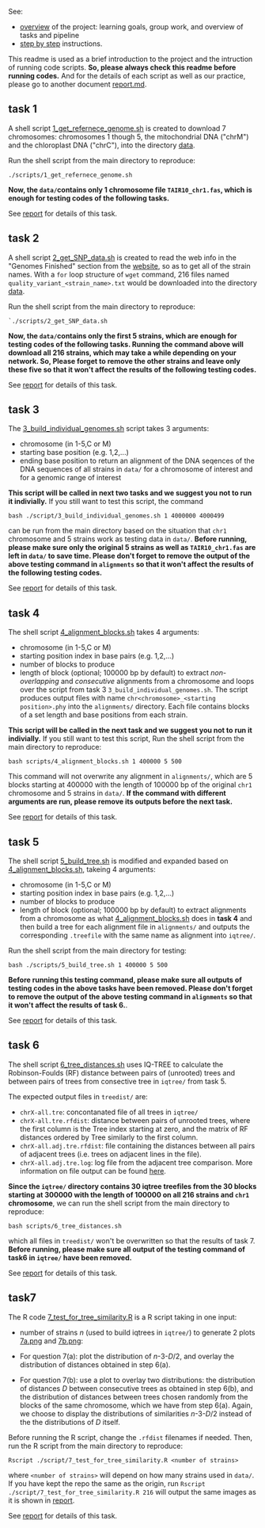 See:
- [overview](overview.md) of the project: learning goals,
  group work, and overview of tasks and pipeline
- [step by step](stepsinstructions.md) instructions.

This readme is used as a brief introduction to the project and the intruction of running code scripts. **So, please always check this readme before running codes.** And for the details of each script as well as our practice, please go to another document [report.md](report.md).

## task 1
A shell script [1_get_refernece_genome.sh](scripts/1_get_refernece_genome.sh) is created to download 7 chromosomes: chromosomes 1 though 5, the mitochondrial DNA ("chrM") and the chloroplast DNA ("chrC"), into the directory [data](data).

Run the shell script from the main directory to reproduce: 
```
./scripts/1_get_refernece_genome.sh
```

**Now, the `data/`contains only 1 chromosome file `TAIR10_chr1.fas`, which is enough for testing codes of the following tasks.**

See [report](report.md) for details of this task.

## task 2
A shell script [2_get_SNP_data.sh](scripts/2_get_SNP_data.sh) is created to read the web info in the "Genomes Finished" section from the [website](http://signal.salk.edu/atg1001/download.php), so as to get all of the strain names. With a `for` loop structure of `wget` command, 216 files named `quality_variant_<strain_name>.txt` would be downloaded into the directory [data](data).

Run the shell script from the main directory to reproduce: 
```
`./scripts/2_get_SNP_data.sh
``` 

**Now, the `data/`contains only the first 5 strains, which are enough for testing codes of the following tasks. Running the command above will download all 216 strains, which may take a while depending on your network. So, Please forget to remove the other strains and leave only these five so that it won't affect the results of the following testing codes.**

See [report](report.md) for details of this task.


## task 3
The [3_build_individual_genomes.sh](scripts/3_build_individual_genomes.sh) script takes 3 arguments: 
- chromosome (in 1-5,C or M)
- starting base position (e.g. 1,2,...)
- ending base position
to return an alignment of the DNA seqences of the DNA sequences of all strains in `data/` for a chromosome of interest and for a genomic range of interest

**This script will be called in next two tasks and we suggest you not to run it indivially.** If you still want to test this script, the command
```
bash ./script/3_build_individual_genomes.sh 1 4000000 4000499
```
can be run from the main directory based on the situation that `chr1` chromosome and 5 strains work as testing data in `data/`. **Before running, please make sure only the original 5 strains as well as `TAIR10_chr1.fas` are left in `data/` to save time. Please don't forget to remove the output of the above testing command in `alignments` so that it won't affect the results of the following testing codes.**

See [report](report.md) for details of this task.

## task 4
The shell script [4_alignment_blocks.sh](scripts/4_alignment_blocks.sh) takes 4 arguments: 
- chromosome (in 1-5,C or M)
- starting position index in base pairs (e.g. 1,2,...)
- number of blocks to produce
- length of block (optional; 100000 bp by default)
to extract *non-overlapping* and *consecutive* alignments from a chromosome and loops over the script from task 3 `3_build_individual_genomes.sh`. The script produces output files with name `chr<chromosome>_<starting position>.phy` into the `alignments/` directory. Each file contains blocks of a set length and base positions from each strain.

**This script will be called in the next task and we suggest you not to run it indivially.** If you still want to test this script, Run the shell script from the main directory to reproduce:
```
bash scripts/4_alignment_blocks.sh 1 400000 5 500
```
This command will not overwrite any alignment in `alignments/`, which are 5 blocks starting at 400000 with the length of 100000 bp of the original `chr1` chromosome and 5 strains in `data/`. **If the command with different arguments are run, please remove its outputs before the next task.**

See [report](report.md) for details of this task.

## task 5
The shell script [5_build_tree.sh](scripts/5_build_tree.sh) is modified and expanded based on [4_alignment_blocks.sh](scripts/4_alignment_blocks.sh), takeing 4 arguments: 
- chromosome (in 1-5,C or M)
- starting position index in base pairs (e.g. 1,2,...)
- number of blocks to produce
- length of block (optional; 100000 bp by default)
to extract alignments from a chromosome as what [4_alignment_blocks.sh](scripts/4_alignment_blocks.sh) does in **task 4** and then build a tree for each alignment file in `alignments/` and outputs the corresponding `.treefile` with the same name as alignment into `iqtree/`. 

Run the shell script from the main directory for testing: 
```
bash ./scripts/5_build_tree.sh 1 400000 5 500
``` 
**Before running this testing command, please make sure all outputs of testing codes in the above tasks have been removed. Please don't forget to remove the output of the above testing command in `alignments` so that it won't affect the results of task 6.**.

See [report](report.md) for details of this task.

## task 6

The shell script [6_tree_distances.sh](scripts/6_tree_distances.sh) uses IQ-TREE to calculate the Robinson-Foulds (RF) distance between pairs of (unrooted) trees and between pairs of trees from consective tree in `iqtree/` from task 5.

The expected output files in `treedist/` are:
- `chrX-all.tre`: concontanated file of all trees in `iqtree/`
- `chrX-all.tre.rfdist`: distance between pairs of unrooted trees, where the first column is the Tree index starting at zero, and the matrix of RF distances ordered by Tree similarly to the first column. 
-  `chrX-all.adj.tre.rfdist`: file containing the distances between all pairs of adjacent trees (i.e. trees on adjacent lines in the file).
- `chrX-all.adj.tre.log`: log file from the adjacent tree comparison. More information on file output can be found [here](stepinstructions.md).

**Since the `iqtree/` directory contains 30 iqtree treefiles from the 30 blocks starting at 300000 with the length of 100000 on all 216 strains and `chr1` chromosome**, we can run the shell script from the main directory to reproduce:
```
bash scripts/6_tree_distances.sh
```
which all files in `treedist/` won't be overwritten so that the results of task 7. **Before running, please make sure all output of the testing command of task6 in `iqtree/` have been removed.**

See [report](report.md) for details of this task.

## task7

The R code [7_test_for_tree_similarity.R](scripts/7_test_for_tree_similarity.R) is a R script taking in one input:
- number of strains *n* (used to build iqtrees in `iqtree/`)
to generate 2 plots [7a.png](./images/7a.png) and [7b.png](./images/7b.png):

- For question 7(a): plot the distribution of *n*-3-*D*/2, and overlay the distribution of distances obtained in step 6(a). 

- For question 7(b): use a plot to overlay two distributions: the distribution of distances *D* between consecutive trees as obtained in step 6(b), and the distribution of distances between trees chosen randomly from the blocks of the same chromosome, which we have from step 6(a). Again, we choose to display the distributions of similarities *n*-3-*D*/2 instead of the the distributions of *D* itself. 

Before running the R script, change the `.rfdist` filenames if needed. Then, run the R script from the main directory to reproduce: 
```
Rscript ./script/7_test_for_tree_similarity.R <number of strains>
``` 
where `<number of strains>` will depend on how many strains used in `data/`. If you have kept the repo the same as the origin, run `Rscript ./script/7_test_for_tree_similarity.R 216` will output the same images as it is shown in [report](report.md).

See [report](report.md) for details of this task.